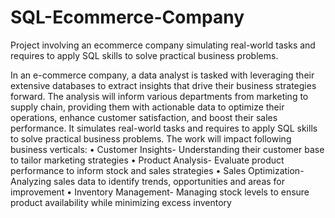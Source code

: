 # SQL-Ecommerce-Company

Project involving an ecommerce company simulating real-world tasks and requires to apply SQL skills to solve practical business problems.

In an e-commerce company, a data analyst is tasked with leveraging their extensive databases to extract insights that drive their business strategies forward. The analysis will inform various departments from marketing to supply chain, providing them with actionable data to optimize their operations, enhance customer satisfaction, and boost their sales performance. It simulates real-world tasks and requires to apply SQL skills to solve practical business problems. The work will impact following business verticals:
•	Customer Insights- Understanding their customer base to tailor marketing strategies
•	Product Analysis- Evaluate product performance to inform stock and sales strategies
•	Sales Optimization-Analyzing sales data to identify trends, opportunities and areas for improvement
•	Inventory Management- Managing stock levels to ensure product availability while minimizing excess inventory 
